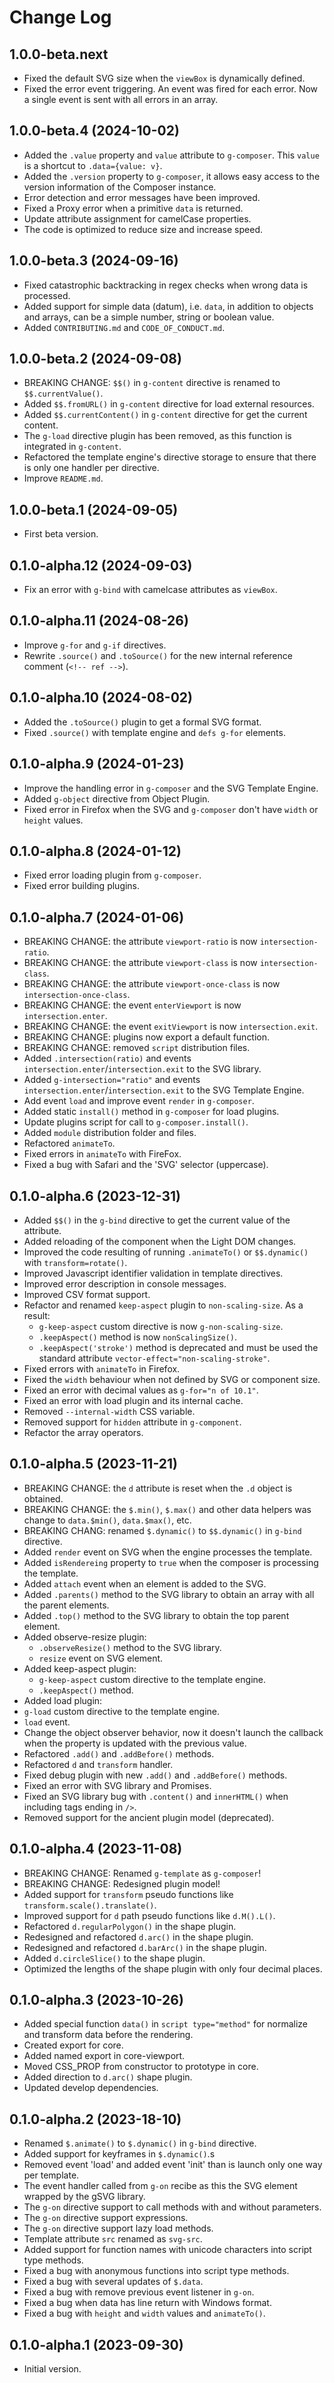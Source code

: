 # Change Log

## 1.0.0-beta.next

- Fixed the default SVG size when the `viewBox` is dynamically defined.
- Fixed the error event triggering. An event was fired for each error. Now a single event is sent
  with all errors in an array.

## 1.0.0-beta.4 (2024-10-02)

- Added the `.value` property and `value` attribute to `g-composer`. This `value` is a shortcut to
  `.data={value: v}`.
- Added the `.version` property to `g-composer`, it allows easy access to the version information of 
  the Composer instance.
- Error detection and error messages have been improved.
- Fixed a Proxy error when a primitive `data` is returned.
- Update attribute assignment for camelCase properties.
- The code is optimized to reduce size and increase speed.

## 1.0.0-beta.3 (2024-09-16)

- Fixed catastrophic backtracking in regex checks when wrong data is processed.
- Added support for simple data (datum), i.e. `data`, in addition to objects and arrays, can be a 
  simple number, string or boolean value.
- Added `CONTRIBUTING.md` and `CODE_OF_CONDUCT.md`.

## 1.0.0-beta.2 (2024-09-08)

- BREAKING CHANGE: `$$()` in `g-content` directive is renamed to `$$.currentValue()`.
- Added `$$.fromURL()` in `g-content` directive for load external resources.
- Added `$$.currentContent()` in `g-content` directive for get the current content.
- The `g-load` directive plugin has been removed, as this function is integrated in `g-content`.
- Refactored the template engine's directive storage to ensure that there is only one handler per directive.
- Improve `README.md`.

## 1.0.0-beta.1 (2024-09-05)

- First beta version.

## 0.1.0-alpha.12 (2024-09-03)

- Fix an error with `g-bind` with camelcase attributes as `viewBox`.

## 0.1.0-alpha.11 (2024-08-26)

- Improve `g-for` and `g-if` directives.
- Rewrite `.source()` and `.toSource()` for the new internal reference comment (`<!-- ref -->`).

## 0.1.0-alpha.10 (2024-08-02)

- Added the `.toSource()` plugin to get a formal SVG format.
- Fixed `.source()` with template engine and `defs g-for` elements.

## 0.1.0-alpha.9 (2024-01-23)

- Improve the handling error in `g-composer` and the SVG Template Engine.
- Added `g-object` directive from Object Plugin.
- Fixed error in Firefox when the SVG and `g-composer` don't have `width` or `height` values.

## 0.1.0-alpha.8 (2024-01-12)

- Fixed error loading plugin from `g-composer`.
- Fixed error building plugins.

## 0.1.0-alpha.7 (2024-01-06)

- BREAKING CHANGE: the attribute `viewport-ratio` is now `intersection-ratio`.
- BREAKING CHANGE: the attribute `viewport-class` is now `intersection-class`.
- BREAKING CHANGE: the attribute `viewport-once-class` is now `intersection-once-class`.
- BREAKING CHANGE: the event `enterViewport` is now `intersection.enter`.
- BREAKING CHANGE: the event `exitViewport` is now `intersection.exit`.
- BREAKING CHANGE: plugins now export a default function.
- BREAKING CHANGE: removed `script` distribution files.
- Added `.intersection(ratio)` and events `intersection.enter`/`intersection.exit` to the SVG
  library.
- Added `g-intersection="ratio"` and events `intersection.enter`/`intersection.exit` to the SVG
  Template Engine.
- Add event `load` and improve event `render` in `g-composer`.
- Added static `install()` method in `g-composer` for load plugins.
- Update plugins script for call to `g-composer.install()`.
- Added `module` distribution folder and files.
- Refactored `animateTo`.
- Fixed errors in `animateTo` with FireFox.
- Fixed a bug with Safari and the 'SVG' selector (uppercase).

## 0.1.0-alpha.6 (2023-12-31)

- Added `$$()` in the `g-bind` directive to get the current value of the attribute.
- Added reloading of the component when the Light DOM changes.
- Improved the code resulting of running `.animateTo()` or `$$.dynamic()` with `transform=rotate()`.
- Improved Javascript identifier validation in template directives.
- Improved error description in console messages.
- Improved CSV format support.
- Refactor and renamed `keep-aspect` plugin to `non-scaling-size`. As a result:
  - `g-keep-aspect` custom directive is now `g-non-scaling-size`.
  - `.keepAspect()` method is now `nonScalingSize()`.
  - `.keepAspect('stroke')` method is deprecated and must be used the standard
    attribute `vector-effect="non-scaling-stroke"`.
- Fixed errors with `animateTo` in Firefox.
- Fixed the `width` behaviour when not defined by SVG or component size.
- Fixed an error with decimal values as `g-for="n of 10.1"`.
- Fixed an error with load plugin and its internal cache.
- Removed `--internal-width` CSS variable.
- Removed support for `hidden` attribute in `g-component`.
- Refactor the array operators.

## 0.1.0-alpha.5 (2023-11-21)

- BREAKING CHANGE: the `d` attribute is reset when the `.d` object is obtained.
- BREAKING CHANGE: the `$.min()`, `$.max()` and other data helpers was change to `data.$min()`,
  `data.$max()`, etc.
- BREAKING CHANG: renamed `$.dynamic()` to `$$.dynamic()` in `g-bind` directive.
- Added `render` event on SVG when the engine processes the template.
- Added `isRendereing` property to `true` when the composer is processing the template.
- Added `attach` event when an element is added to the SVG.
- Added `.parents()` method to the SVG library to obtain an array with all the parent elements.
- Added `.top()` method to the SVG library to obtain the top parent element.
- Added observe-resize plugin:
  - `.observeResize()` method to the SVG library.
  - `resize` event on SVG element.
- Added keep-aspect plugin:
  - `g-keep-aspect` custom directive to the template engine.
  - `.keepAspect()` method.
- Added load plugin:
- `g-load` custom directive to the template engine.
- `load` event.
- Change the object observer behavior, now it doesn't launch the callback when the property is
  updated with the previous value.
- Refactored `.add()` and `.addBefore()` methods.
- Refactored `d` and `transform` handler.
- Fixed debug plugin with new `.add()` and `.addBefore()` methods.
- Fixed an error with SVG library and Promises.
- Fixed an SVG library bug with `.content()` and `innerHTML()` when including tags ending in `/>`.
- Removed support for the ancient plugin model (deprecated).

## 0.1.0-alpha.4 (2023-11-08)

- BREAKING CHANGE: Renamed `g-template` as `g-composer`!
- BREAKING CHANGE: Redesigned plugin model!
- Added support for `transform` pseudo functions like `transform.scale().translate()`.
- Improved support for `d` path pseudo functions like `d.M().L()`.
- Refactored `d.regularPolygon()` in the shape plugin.
- Redesigned and refactored `d.arc()` in the shape plugin.
- Redesigned and refactored `d.barArc()` in the shape plugin.
- Added `d.circleSlice()` to the shape plugin.
- Optimized the lengths of the shape plugin with only four decimal places.

## 0.1.0-alpha.3 (2023-10-26)

- Added special function `data()` in `script type="method"` for normalize and transform data before
  the rendering.
- Created export for core.
- Added named export in core-viewport.
- Moved CSS_PROP from constructor to prototype in core.
- Added direction to `d.arc()` shape plugin.
- Updated develop dependencies.

## 0.1.0-alpha.2 (2023-18-10)

- Renamed `$.animate()` to `$.dynamic()` in `g-bind` directive.
- Added support for keyframes in `$.dynamic()`.s
- Removed event 'load' and added event 'init' than is launch only one way per template.
- The event handler called from `g-on` recibe as this the SVG element wrapped by the gSVG library.
- The `g-on` directive support to call methods with and without parameters.
- The `g-on` directive support expressions.
- The `g-on` directive support lazy load methods.
- Template attribute `src` renamed as `svg-src`.
- Added support for function names with unicode characters into script type methods.
- Fixed a bug with anonymous functions into script type methods.
- Fixed a bug with several updates of `$.data`.
- Fixed a bug with remove previous event listener in `g-on`.
- Fixed a bug when data has line return with Windows format.
- Fixed a bug with `height` and `width` values and `animateTo()`.

## 0.1.0-alpha.1 (2023-09-30)

- Initial version.